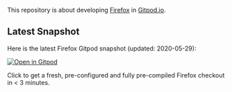 This repository is about developing [Firefox](https://github.com/mozilla/gecko-dev) in [Gitpod.io](https://www.gitpod.io/).

## Latest Snapshot

Here is the latest Firefox Gitpod snapshot (updated: 2020-05-29):

[![Open in Gitpod](https://gitpod.io/button/open-in-gitpod.svg)](https://gitpod.io/#snapshot/7b068851-e4b4-4400-bee7-720425c993c4)

Click to get a fresh, pre-configured and fully pre-compiled Firefox checkout in < 3 minutes.
